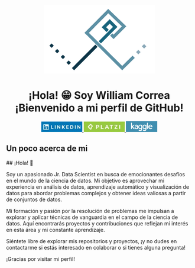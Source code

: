 <p align="center">
  <img src="Logo-persona_Fondo_blanco.png" alt="Logo_personal">
</p>
<h1 align="center">¡Hola! 😁
Soy William Correa <br>
¡Bienvenido a mi perfil de GitHub! </h1>


<p align="center">
  <a href="https://www.linkedin.com/in/william-camilo-correa-sandoval-740a3b229/">
    <img src="boton_linkedin.jpeg" alt="Botón LinkedIn">
  </a>
  <a href="https://platzi.com/p/williamccs/">
    <img src="boton_platzi.jpeg" alt="Botón Platzi">
  </a>
  
  <a href="www.kaggle.com/williamccs/code">
    <img src="logo_kaggle.png" alt="Botón Kaggle">
  </a>
  
</p>

## Un poco acerca de mi

<p >
## ¡Hola! 👋

Soy un apasionado Jr. Data Scientist en busca de emocionantes desafíos en el mundo de la ciencia de datos. Mi objetivo es aprovechar mi experiencia en análisis de datos, aprendizaje automático y visualización de datos para abordar problemas complejos y obtener ideas valiosas a partir de conjuntos de datos.

Mi formación y pasión por la resolución de problemas me impulsan a explorar y aplicar técnicas de vanguardia en el campo de la ciencia de datos. Aquí encontrarás proyectos y contribuciones que reflejan mi interés en esta área y mi constante aprendizaje.

Siéntete libre de explorar mis repositorios y proyectos, ¡y no dudes en contactarme si estás interesado en colaborar o si tienes alguna pregunta!

¡Gracias por visitar mi perfil!

  
</p>





<!--
**William-CCS96/William-CCS96** is a ✨ _special_ ✨ repository because its `README.md` (this file) appears on your GitHub profile.

Here are some ideas to get you started:

- 🔭 I’m currently working on ...
- 🌱 I’m currently learning ...
- 👯 I’m looking to collaborate on ...
- 🤔 I’m looking for help with ...
- 💬 Ask me about ...
- 📫 How to reach me: ...
- 😄 Pronouns: ...
- ⚡ Fun fact: ...
-->
